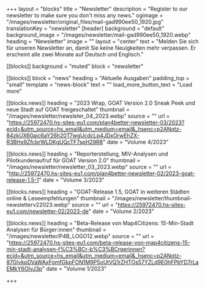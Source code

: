 +++
layout = "blocks"
title = "Newsletter"
description = "Register to our newsletter to make sure you don't miss any news."
ogimage = "/images/newsletter/original_files/mail-gad990ee50_1920.jpg"
translationKey = "newsletter"
[header]
background = "default"
background_image = "/images/newsletter/mail-gad990ee50_1920.webp"
heading = "Newsletter"
image = ""
layout = "center"
text = "Melden Sie sich für unseren Newsletter an, damit Sie keine Neuigkeiten mehr verpassen. Er erscheint alle zwei Monate auf Deutsch und Englisch."

[[blocks]]
background = "muted"
block = "newsletter"

[[blocks]]
block = "news"
heading = "Aktuelle Ausgaben"
padding_top = "small"
template = "news-block"
text = ""
load_more_button_text = "Load more"

[[blocks.news]]
heading = "2023 Wrap, GOAT Version 2.0 Sneak Peek und neue Stadt auf GOAT freigeschaltet"
thumbnail = "/images/newsletter/newsleter_04_2023.webp"
source = ""
url = "https://25972470.hs-sites-eu1.com/plan4better-newsletter-03/2023?ecid=&utm_source=hs_email&utm_medium=email&_hsenc=p2ANqtz-84zkUX60aic6aY26h20T7wgUcdcLp4JDxOrwEhZX-R3BHx9ZfcbrWLDKgUQcTF7spH29R8"
date = "Volume 4/2023"

[[blocks.news]]
heading = "Reporterstellung, MIV-Analysen und Pilotkundenaufruf für GOAT Version 2.0"
thumbnail = "/images/newsletter/newsletter_03_2023.webp"
source = ""
url = "http://25972470.hs-sites-eu1.com/plan4better-newsletter-02/2023-goat-release-1.5-1"
date = "Volume 3/2023"

[[blocks.news]]
heading = "GOAT-Release 1.5, GOAT in weiteren Städten online & Leseempfehlungen"
thumbnail = "/images/newsletter/thumbnail-newsletterv22023.webp"
source = ""
url = "https://25972470.hs-sites-eu1.com/newsletter-02/2023-de"
date = "Volume 2/2023"

[[blocks.news]]
heading = "Beta-Release von Map4Citizens: 15-Min-Stadt Analysen für Bürger:innen"
thumbnail = "/images/newsletter/P4B_LOGO12.webp"
source = ""
url = "https://25972470.hs-sites-eu1.com/beta-release-von-map4citizens-15-min-stadt-analysen-f%C3%BCr-b%C3%BCrgerinnen?ecid=&utm_source=hs_email&utm_medium=email&_hsenc=p2ANqtz-87GlvkpDVaWAxFomfGkpFON1M9P5oUtVQ1rZHTOs57YZLd9E0hFPbYD7rLaEMkY6OIvJ3p"
date = "Volume 1/2023"






+++





